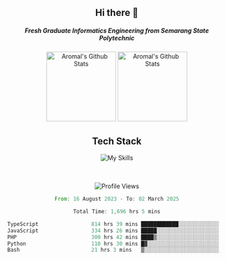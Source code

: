 <div align="center">
  <h2>Hi there 👋</h2>

  <h5>Fresh Graduate Informatics Engineering from Semarang State Polytechnic</h5>

  <img
    height="160"
    alt="Aromal's Github Stats"
    src="https://github-readme-stats.vercel.app/api?username=dafariski77&show_icons=true&theme=tokyonight&count_private=true"
  />
  <img
    alt="Aromal's Github Stats"
    height="160"
    src="https://github-readme-stats.vercel.app/api/top-langs/?username=dafariski77&layout=compact&theme=tokyonight"
  />

  <h2>Tech Stack</h2>
  
![My Skills](https://simpleskill.icons.workers.dev/svg?i=typescript,next.js,react,tailwindcss,shadcnui,reactquery,prisma,socketdotio,zod)

  <br /><br />
  <img src="https://komarev.com/ghpvc/?username=dafariski77&abbreviated=true" alt="Profile Views">
    
  <!--START_SECTION:waka-->

```rust
From: 16 August 2023 - To: 02 March 2025

Total Time: 1,696 hrs 5 mins

TypeScript                 814 hrs 39 mins ████████████░░░░░░░░░░░░░   47.59 %
JavaScript                 334 hrs 26 mins █████░░░░░░░░░░░░░░░░░░░░   19.54 %
PHP                        300 hrs 42 mins ████▒░░░░░░░░░░░░░░░░░░░░   17.57 %
Python                     110 hrs 30 mins █▓░░░░░░░░░░░░░░░░░░░░░░░   06.46 %
Bash                       21 hrs 3 mins   ▒░░░░░░░░░░░░░░░░░░░░░░░░   01.23 %
```

<!--END_SECTION:waka-->
</div>
